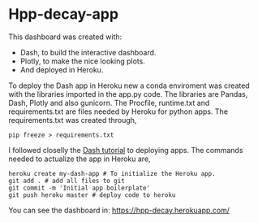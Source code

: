 # Hpp-decay-app

This dashboard was created with: 
  * Dash, to build the interactive dashboard.
  * Plotly, to make the nice looking plots.
  * And deployed in Heroku.
 
To deploy the Dash app in Heroku new a conda enviroment was created with the libraries imported in the app.py code. The libraries are Pandas, Dash, Plotly and also gunicorn.
The Procfile, runtime.txt and requirements.txt are files needed by Heroku for python apps. The requirements.txt was created through,

```
pip freeze > requirements.txt
```

I followed closelly the [Dash tutorial](https://dash.plotly.com/deployment) to deploying apps. The commands needed to actualize the app in Heroku are,

```
heroku create my-dash-app # To initialize the Heroku app.
git add . # add all files to git
git commit -m 'Initial app boilerplate'
git push heroku master # deploy code to heroku
```

You can see the dashboard in: https://hpp-decay.herokuapp.com/

